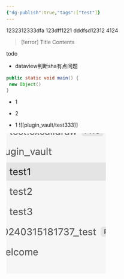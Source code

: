 ```yaml
---
{"dg-publish":true,"tags":["test"]}
---
```


1232312333dfa
123dff1221
dddfsd12312
4124



> [!error] Title
> Contents

todo
- dataview判断sha有点问题

```java title="123"
public static void main() {
 new Object()
}
```




- 1


- 2



- 1
![[plugin_vault/test333]]

![img1xxfdw.png](img/user/img1xxfdw.png)